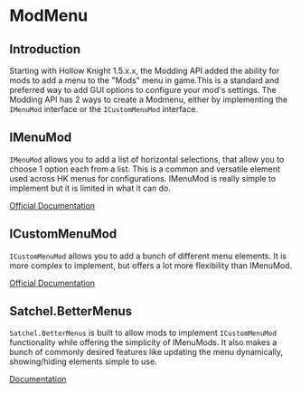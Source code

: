 ﻿---
nav_order: 10
---
# ModMenu

## Introduction

Starting with Hollow Knight 1.5.x.x, the Modding API added the ability for mods to add a menu to the "Mods" menu in game.This is a standard and preferred way to add GUI options to configure your mod's settings. The Modding API has 2 ways to create a Modmenu, either by implementing the `IMenuMod` interface or the `ICustomMenuMod` interface.

## IMenuMod

`IMenuMod` allows you to add a list of horizontal selections, that allow you to choose 1 option each from a list. This is a common and versatile element used across HK menus for configurations. IMenuMod is really simple to implement but it is limited in what it can do.

[Official Documentation](https://hk-modding.github.io/api/articles/menu_api.html#the-imenumod-interface)

## ICustomMenuMod

`ICustomMenuMod` allows you to add a bunch of different menu elements. It is more complex to implement, but offers a lot more flexibility than IMenuMod.

[Official Documentation](https://hk-modding.github.io/api/articles/menu_api.html#icustommenumod-and-the-menubuilder-api)

## Satchel.BetterMenus

`Satchel.BetterMenus` is built to allow mods to implement `ICustomMenuMod` functionality while offering the simplicity of IMenuMods.
It also makes a bunch of commonly desired features like updating the menu dynamically, showing/hiding elements simple to use.

[Documentation](Satchel/BetterMenus/better-menus.md)
